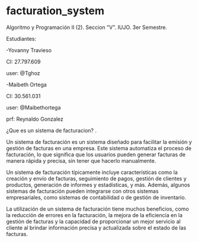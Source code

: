 # facturation_system
Algoritmo y Programación II (2). Seccion "V". IUJO. 3er Semestre.

Estudiantes:

-Yovanny Travieso 

 CI: 27.797.609

user: @Tghoz

-Maibeth Ortega

CI: 30.561.031

user: @Maibethortega

prf: Reynaldo Gonzalez 

¿Que es un sistema de facturacion? .

Un sistema de facturación es un sistema diseñado para facilitar la emisión y gestión de facturas en una empresa. Este sistema automatiza el proceso de facturación, lo que significa que los usuarios pueden generar facturas de manera rápida y precisa, sin tener que hacerlo manualmente.

Un sistema de facturación típicamente incluye características como la creación y envío de facturas, seguimiento de pagos, gestión de clientes y productos, generación de informes y estadísticas, y más. Además, algunos sistemas de facturación pueden integrarse con otros sistemas empresariales, como sistemas de contabilidad o de gestión de inventario.

La utilización de un sistema de facturación tiene muchos beneficios, como la reducción de errores en la facturación, la mejora de la eficiencia en la gestión de facturas y la capacidad de proporcionar un mejor servicio al cliente al brindar información precisa y actualizada sobre el estado de las facturas.
